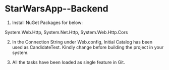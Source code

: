 # StarWarsApp--Backend

1. Install NuGet Packages for below:

System.Web.Http,
System.Net.Http,
System.Web.Http.Cors

2. In the Connection String under Web.config, Initial Catalog has been used as CandidateTest. Kindly change before building the project in your system.

3. All the tasks have been loaded as single feature in Git.

